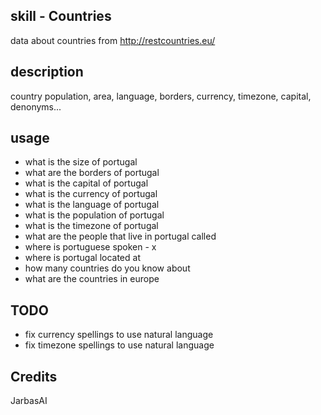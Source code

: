 ## skill - Countries

data about countries from http://restcountries.eu/

## description

country population, area, language, borders, currency, timezone, capital, denonyms...

## usage

* what is the size of portugal
* what are the borders of portugal
* what is the capital of portugal
* what is the currency of portugal
* what is the language of portugal
* what is the population of portugal
* what is the timezone of portugal
* what are the people that live in portugal called
* where is portuguese spoken - x
* where is portugal located at
* how many countries do you know about
* what are the countries in europe

## TODO

* fix currency spellings to use natural language
* fix timezone spellings to use natural language

## Credits

JarbasAI
